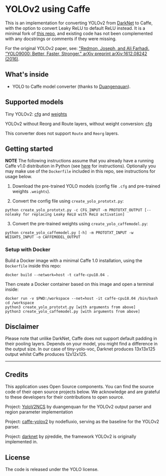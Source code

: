 # YOLOv2 using Caffe
This is an implementation for converting YOLOv2 from [DarkNet](http://pjreddie.com/darknet/) to Caffe, with the option to convert Leaky ReLU to default ReLU instead. It is a minimal fork of [this repo](https://github.com/nodefluxio/caffe-yolov2), and existing code has not been complemented with any docstrings or comments if they were missing.

For the original YOLOv2 paper, see: ["Redmon, Joseph, and Ali Farhadi. “YOLO9000: Better, Faster, Stronger." arXiv preprint arXiv:1612.08242 (2016)](https://arxiv.org/abs/1612.08242).

## What's inside
- YOLO to Caffe model converter (thanks to [Duangenquan](https://github.com/duangenquan/YoloV2NCS)).

## Supported models
Tiny YOLOv2: [cfg](https://raw.githubusercontent.com/pjreddie/darknet/e84933bfdd7315736c442a41d9aed163843dda54/cfg/yolov2-tiny.cfg) and [weights](https://pjreddie.com/media/files/tiny-yolo-voc.weights)

YOLOv2 without Reorg and Route layers, without weight conversion: [cfg](https://raw.githubusercontent.com/pjreddie/darknet/e84933bfdd7315736c442a41d9aed163843dda54/cfg/yolov2-voc.cfg)

This converter does not support `Route` and `Reorg` layers.

## Getting started
**NOTE** The following instructions assume that you already have a running Caffe v1.0 distribution in Python (see [here](http://caffe.berkeleyvision.org/installation.html) for instructions). Optionally you may make use of the `Dockerfile` included in this repo, see instructions for usage below.

1. Download the pre-trained YOLO models (config file `.cfg` and pre-trained weights `.weights`).

2. Convert the config file using `create_yolo_prototxt.py`:
```
python create_yolo_prototxt.py -c CFG_INPUT -m PROTOTXT_OUTPUT [--noleaky for replacing Leaky ReLU with ReLU activation]
```

3. Convert the pre-trained weights using `create_yolo_caffemodel.py`:
```
python create_yolo_caffemodel.py [-h] -m PROTOTXT_INPUT -w WEIGHTS_INPUT -o CAFFEMODEL_OUTPUT
``` 

### Setup with Docker
Build a Docker image with a minimal Caffe 1.0 installation, using the `Dockerfile` inside this repo:
```
docker build --network=host -t caffe-cpu18.04 .
```

Then create a Docker container based on this image and open a terminal inside:
```
docker run -v $PWD:/workspace --net=host -it caffe-cpu18.04 /bin/bash
cd /workspace
python3 create_yolo_prototxt.py [with arguments from above]
python3 create_yolo_caffemodel.py [with arguments from above]

```

## Disclaimer
Please note that unlike DarkNet, Caffe does not support default padding in their pooling layers. Depends on your model, you might find a difference in the output size. In our case of tiny-yolo-voc, Darknet produces 13x13x125 output whilst Caffe produces 12x12x125.

---
## Credits
This application uses Open Source components. You can find the source code of their open source projects below. We acknowledge and are grateful to these developers for their contributions to open source.

Project: [YoloV2NCS](https://github.com/duangenquan/YoloV2NCS) by duangenquan
for the YOLOv2 output parser and region parameter implementation

Project: [caffe-yolov2](https://github.com/nodefluxio/caffe-yolov2) by nodefluxio, serving as the baseline for the YOLOv2 parser.

Project: [darknet](https://github.com/pjreddie/darknet) by pjreddie, the framework YOLOv2 is originally implemented in.

## License
The code is released under the YOLO license.
